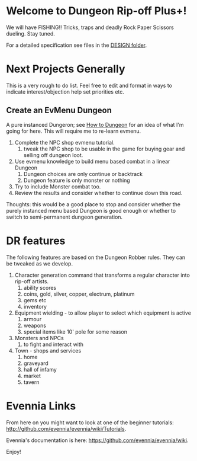 # Welcome to Dungeon Rip-off Plus+!

We will have FISHING!! Tricks, traps and deadly Rock Paper Scissors dueling.
Stay tuned.

For a detailed specification see files in the [DESIGN folder](./DESIGN/).

# Next Projects Generally
This is a very rough to do list.  Feel free to edit and format in ways to indicate interest/objection help set priorities etc.
## Create an EvMenu Dungeon
  A pure instanced Dungeron; see [How to Dungeon](./DESIGN/howto_dungeon.md) for an idea of what I'm going for here. 
  This will require me to re-learn evmenu.
  
  1. Complete the NPC shop evmenu tutorial.
      1. tweak the NPC shop to be usable in the game for buying gear and selling off dungeon loot.
  1. Use evmenu knowledge to build menu based combat in a linear Dungeon
      1. Dungeon choices are only continue or backtrack
      2. Dungeon feature is only monster or nothing
  1. Try to include Monster combat too.
  1. Review the results and consider whether to continue down this road.
  
  Thoughts: this would be a good place to stop and consider whether the purely instanced menu based Dungeon is good enough or whether to switch to 
  semi-permanent dungeon generation.

# DR features
The following features are based on the Dungeon Robber rules. They can be tweaked as we develop.

  1. Character generation command that transforms a regular character into rip-off
    artists.
      1. ability scores
      1. coins, gold, silver, copper, electrum, platinum
      1. gems etc
      1. inventory
  2. Equipment wielding - to allow player to select which equipment is active
      1. armour
      1. weapons
      1. special items like 10' pole for some reason
  3. Monsters and NPCs
      1. to fight and interact with
  4. Town - shops and services
      1. home
      2. graveyard
      3. hall of infamy
      4. market
      5. tavern



# Evennia Links

From here on you might want to look at one of the beginner tutorials:
http://github.com/evennia/evennia/wiki/Tutorials.

Evennia's documentation is here:
https://github.com/evennia/evennia/wiki.

Enjoy!
